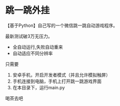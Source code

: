 # 跳一跳外挂

【基于Python】自己写的一个微信跳一跳自动游戏程序。

最新测试破3万无压力。

* 全自动运行,失败自动重来
* 自动适应不同分辨率

只需要

1. 安卓手机，开启开发者模式（并且允许模拟触屏）
2. 手机连接到电脑，手机上打开跳一跳游戏界面
3. 在本目录下，运行main.py

喝茶去吧
